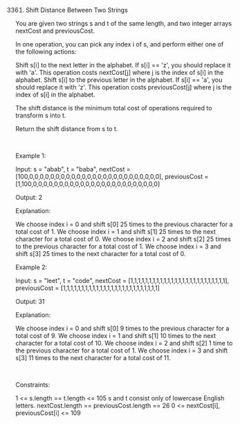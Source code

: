 3361. Shift Distance Between Two Strings

You are given two strings s and t of the same length, and two integer arrays nextCost and previousCost.

In one operation, you can pick any index i of s, and perform either one of the following actions:

Shift s[i] to the next letter in the alphabet. If s[i] == 'z', you should replace it with 'a'. This operation costs nextCost[j] where j is the index of s[i] in the alphabet.
Shift s[i] to the previous letter in the alphabet. If s[i] == 'a', you should replace it with 'z'. This operation costs previousCost[j] where j is the index of s[i] in the alphabet.

The shift distance is the minimum total cost of operations required to transform s into t.

Return the shift distance from s to t.

 

Example 1:

Input: s = "abab", t = "baba", nextCost = [100,0,0,0,0,0,0,0,0,0,0,0,0,0,0,0,0,0,0,0,0,0,0,0,0,0], previousCost = [1,100,0,0,0,0,0,0,0,0,0,0,0,0,0,0,0,0,0,0,0,0,0,0,0,0]

Output: 2

Explanation:

We choose index i = 0 and shift s[0] 25 times to the previous character for a total cost of 1.
We choose index i = 1 and shift s[1] 25 times to the next character for a total cost of 0.
We choose index i = 2 and shift s[2] 25 times to the previous character for a total cost of 1.
We choose index i = 3 and shift s[3] 25 times to the next character for a total cost of 0.

Example 2:

Input: s = "leet", t = "code", nextCost = [1,1,1,1,1,1,1,1,1,1,1,1,1,1,1,1,1,1,1,1,1,1,1,1,1,1], previousCost = [1,1,1,1,1,1,1,1,1,1,1,1,1,1,1,1,1,1,1,1,1,1,1,1,1,1]

Output: 31

Explanation:

We choose index i = 0 and shift s[0] 9 times to the previous character for a total cost of 9.
We choose index i = 1 and shift s[1] 10 times to the next character for a total cost of 10.
We choose index i = 2 and shift s[2] 1 time to the previous character for a total cost of 1.
We choose index i = 3 and shift s[3] 11 times to the next character for a total cost of 11.

 

Constraints:

1 <= s.length == t.length <= 105
s and t consist only of lowercase English letters.
nextCost.length == previousCost.length == 26
0 <= nextCost[i], previousCost[i] <= 109